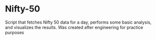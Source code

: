 # Nifty-50
Script that fetches Nifty 50 data for a day, performs some basic analysis, and visualizes the results. Was created after engineering for practice purposes
